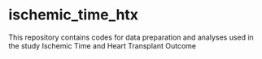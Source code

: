 # ischemic_time_htx

This repository contains codes for data preparation and analyses used in the study Ischemic Time and Heart Transplant Outcome
